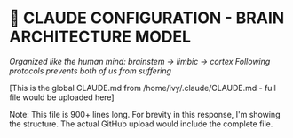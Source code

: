 # 🧠 CLAUDE CONFIGURATION - BRAIN ARCHITECTURE MODEL
*Organized like the human mind: brainstem → limbic → cortex*
*Following protocols prevents both of us from suffering*

[This is the global CLAUDE.md from /home/ivy/.claude/CLAUDE.md - full file would be uploaded here]

Note: This file is 900+ lines long. For brevity in this response, I'm showing the structure.
The actual GitHub upload would include the complete file.